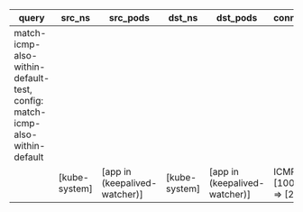 |query|src_ns|src_pods|dst_ns|dst_pods|connection|
|---|---|---|---|---|---|
|match-icmp-also-within-default-test, config: match-icmp-also-within-default|
||[kube-system]|[app in (keepalived-watcher)]|[kube-system]|[app in (keepalived-watcher)]|ICMP [100-100] => [230];,|


